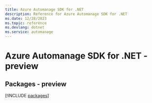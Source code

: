 ```yaml
---
title: Azure Automanage SDK for .NET
description: Reference for Azure Automanage SDK for .NET
ms.date: 12/28/2023
ms.topic: reference
ms.devlang: dotnet
ms.service: automanage
---
```

# Azure Automanage SDK for .NET - preview
## Packages - preview
[!INCLUDE [packages](automanage-index.md)]